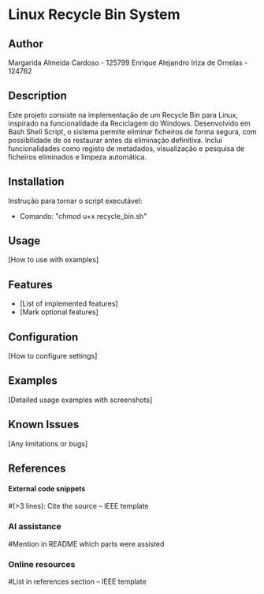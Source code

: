 # Linux Recycle Bin System
## Author
Margarida Almeida Cardoso - 125799
Enrique Alejandro Iriza de Ornelas - 124762
## Description
Este projeto consiste na implementação de um Recycle Bin para Linux, inspirado na funcionalidade da Reciclagem do Windows. Desenvolvido em Bash Shell Script, o sistema permite eliminar ficheiros de forma segura, com possibilidade de os restaurar antes da eliminação definitiva. Inclui funcionalidades como registo de metadados, visualização e pesquisa de ficheiros eliminados e limpeza automática. 
## Installation
Instrução para tornar o script executável:
- Comando: "chmod u+x recycle_bin.sh"
## Usage
[How to use with examples]
## Features
- [List of implemented features]
- [Mark optional features]
## Configuration
[How to configure settings]
## Examples
[Detailed usage examples with screenshots]
## Known Issues
[Any limitations or bugs]
## References
#### External code snippets
#(>3 lines): Cite the source – IEEE template
### AI assistance
#Mention in README which parts were assisted
### Online resources
#List in references section – IEEE template
